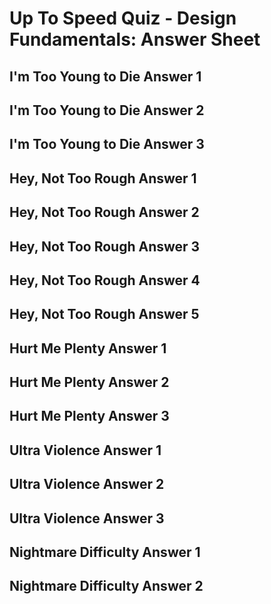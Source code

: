 # Up To Speed Quiz - Design Fundamentals: Answer Sheet

## I'm Too Young to Die Answer 1

## I'm Too Young to Die Answer 2

## I'm Too Young to Die Answer 3

## Hey, Not Too Rough Answer 1

## Hey, Not Too Rough Answer 2

## Hey, Not Too Rough Answer 3

## Hey, Not Too Rough Answer 4

## Hey, Not Too Rough Answer 5

## Hurt Me Plenty Answer 1

## Hurt Me Plenty Answer 2

## Hurt Me Plenty Answer 3

## Ultra Violence Answer 1

## Ultra Violence Answer 2

## Ultra Violence Answer 3

## Nightmare Difficulty Answer 1

## Nightmare Difficulty Answer 2

